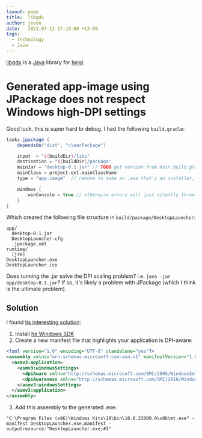 ```yaml
---
layout: page
title:  libgdx
author: jevon
date:   2021-07-12 17:19:00 +13:00
tags:
  - Technology
  - Java
---
```


[libgdx](libgdx.md) is a [Java](Java.md) library for [lwjgl](lwjgl.md).

# Generated app-image using JPackage does not respect Windows high-DPI settings

Good luck, this is super hard to debug. I had the following `build.gradle`:

```gradle
tasks.jpackage {
	dependsOn("dist", "clearPackage")

    input  = "${buildDir}/libs"
    destination = "${buildDir}/package"
    mainJar = "desktop-0.1.jar" // TODO get version from main build.gradle
    mainClass = project.ext.mainClassName
    type = "app-image"  // remove to make an .exe that's an installer, there are other types...

    windows {
        winConsole = true // otherwise errors will just silently throw a "Failed to launch JVM" error
    }
}
```

Which created the following file structure in `build/package/DesktopLauncher`:

```
app/
  desktop-0.1.jar
  DesktopLauncher.cfg
  .jpackage.xml
runtime/
  [jre]
DesktopLauncher.exe
DesktopLauncher.ico
```

Does running the .jar solve the DPI scaling problem? i.e. `java -jar app/desktop-0.1.jar`? If so, it's likely a problem with JPackage (which I think is the ultimate problem).

## Solution

I found [tis interesting solution](https://stackoverflow.com/a/1424078/39531):

1. Install [he Windows SDK](https://developer.microsoft.com/en-us/windows/downloads/windows-sdk/)
2. Create a new manifest file that highlights your application is DPI-aware:

```xml
<?xml version="1.0" encoding="UTF-8" standalone="yes"?>
<assembly xmlns="urn:schemas-microsoft-com:asm.v1" manifestVersion="1.0" xmlns:asmv3="urn:schemas-microsoft-com:asm.v3">
  <asmv3:application>
    <asmv3:windowsSettings>
      <dpiAware xmlns="http://schemas.microsoft.com/SMI/2005/WindowsSettings">true</dpiAware>
      <dpiAwareness xmlns="http://schemas.microsoft.com/SMI/2016/WindowsSettings">PerMonitorV2</dpiAwareness>
    </asmv3:windowsSettings>
  </asmv3:application>
</assembly>
```

3. Add this assembly to the generated .exe:

```
"C:\Program Files (x86)\Windows Kits\10\bin\10.0.22000.0\x86\mt.exe" -manifest DesktopLauncher.exe.manifest -outputresource:"DesktopLauncher.exe;#1"
```
